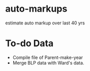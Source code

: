 # auto-markups
estimate auto markup over last 40 yrs

# To-do Data
* Compile file of Parent-make-year
* Merge BLP data with Ward's data.

